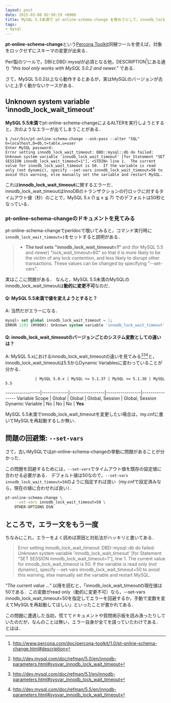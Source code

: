 ```yaml
---
layout: post
date: 2015-03-08 02:50:29 +0900
title: MySQL 5.5未満で pt-online-schema-change を使おうとして，innodb_lock_wait_timeout にハマった話
tags:
- mysql
---
```

**pt-online-schema-change**という[Percona Toolkit](http://www.percona.com/software/percona-toolkit)同梱ツールを使えば，対象をロックせずにスキーマの変更が出来る．

Perl製のツールで，DBIとDBD::mysqlが必須となる他，DESCRIPTION[^1]にある通り *"this tool only works with MySQL 5.0.2 and newer."* である．

さて，MySQL 5.0.2以上なら動作するとあるが，実はMySQLのバージョンが古いと上手く動かないケースがある．

## Unknown system variable 'innodb_lock_wait_timeout'

**MySQL 5.5未満**でpt-online-schema-changeによるALTERを実行しようとすると，次のようなエラーが出てしまうことがある．

```console
$ /usr/bin/pt-online-schema-change --ask-pass --alter "SQL" h=localhost,D=db,t=table,u=user
Enter MySQL password:
Error setting innodb_lock_wait_timeout: DBD::mysql::db do failed: Unknown system variable 'innodb_lock_wait_timeout' [for Statement "SET SESSION innodb_lock_wait_timeout=1"], <STDIN> line 1.  The current value for innodb_lock_wait_timeout is 50.  If the variable is read only (not dynamic), specify --set-vars innodb_lock_wait_timeout=50 to avoid this warning, else manually set the variable and restart MySQL.
```

これは**innodb_lock_wait_timeout**に関するエラーだ．
innodb_lock_wait_timeoutはInnoDBのトランザクションの行ロックに対するタイムアウト値（秒）のことで，MySQL 5.x (1 ≦ x ≦ 7) でのデフォルトは50秒となっている．

### pt-online-schema-changeのドキュメントを見てみる

pt-online-schema-changeでperldocで覗いてみると，コマンド実行時に`innodb_lock_wait_timeout=1`をセットすると説明がある．

> - **The tool sets "innodb_lock_wait_timeout=1"** and (for MySQL 5.5 and newer) "lock_wait_timeout=60" so that it is more likely to be the victim of any lock contention, and less likely to disrupt other transactions.  These values can be changed by specifying "--set-vars".

実はここに問題がある．
なんと，MySQL 5.5未満のMySQLのinnodb_lock_wait_timeoutは**動的に変更不可**なのだ．

#### Q: MySQL 5.5未満で値を変えようとすると？

A: 当然だがエラーになる．

```sql
mysql> set global innodb_lock_wait_timeout = 1;
ERROR 1193 (HY000): Unknown system variable 'innodb_lock_wait_timeout'
```

#### Q: innodb_lock_wait_timeoutのバージョンごとのシステム変数としての違いは？

A: MySQL 5.xにおけるinnodb_lock_wait_timeoutの違いを見てみる[^2][^3][^4]と，innodb_lock_wait_timeoutは5.5からDynamic Variablesに変わっていることが分かる．

                 | MySQL 5.0.x | MySQL <= 5.1.37 | MySQL >= 5.1.38 | MySQL 5.5
-----------------|-------------|-----------------|-----------------|----------------
Variable Scope   | Global      | Global          | Global, Session | Global, Session
Dynamic Variable | No          | No              | No              | **Yes**

MySQL 5.5未満でinnodb_lock_wait_timeoutを変更したい場合は，my.cnfに書いてMySQLを再起動するしか無い．

## 問題の回避策: `--set-vars`

さて，古いMySQLではpt-online-schema-changeの挙動に問題があることが分かった．

この問題を回避するためには，`--set-vars`でタイムアウト値を既存の設定値に合わせる必要がある．
デフォルト値は50なので，`--set-vars innodb_lock_wait_timeout=50`のように指定すれば良い（my.cnfで設定済みなら，現在の値に合わせれば良い）．

```sh
pt-online-schema-change \
    --set-vars innodb_lock_wait_timeout=50 \
    OTHER-OPTIONS DSN
```

## ところで，エラー文をもう一度

ちなみにこれ，エラーをよく読めば原因と対処法がハッキリと書いてある．

> Error setting innodb_lock_wait_timeout: DBD::mysql::db do failed: Unknown system variable 'innodb_lock_wait_timeout' [for Statement "SET SESSION innodb_lock_wait_timeout=1"], <STDIN> line 1.  The current value for innodb_lock_wait_timeout is 50.  If the variable is read only (not dynamic), specify --set-vars innodb_lock_wait_timeout=50 to avoid this warning, else manually set the variable and restart MySQL.

*"The current value ..."* 以降を読むと，「innodb_lock_wait_timeoutの現在値は50である．この変数がread only（動的に変更不可）なら，--set-vars innodb_lock_wait_timeout=50を指定してエラーを回避するか，手動で変数を変えてMySQLを再起動してほしい」といったことが書かれてある．

この問題に遭遇した当初，慌ててドキュメントや質問掲示板を読み漁ったりしていたのだが，なんのことは無い，エラー自身が全てを語っていたわけである．
とほほ．

[^1]: http://www.percona.com/doc/percona-toolkit/1.0/pt-online-schema-change.html#description
[^2]: http://dev.mysql.com/doc/refman/5.0/en/innodb-parameters.html#sysvar_innodb_lock_wait_timeout
[^3]: http://dev.mysql.com/doc/refman/5.1/en/innodb-parameters.html#sysvar_innodb_lock_wait_timeout
[^4]: http://dev.mysql.com/doc/refman/5.5/en/innodb-parameters.html#sysvar_innodb_lock_wait_timeout
